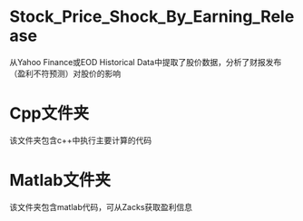 # Stock_Price_Shock_By_Earning_Release
从Yahoo Finance或EOD Historical Data中提取了股价数据，分析了财报发布（盈利不符预测）对股价的影响

# Cpp文件夹
该文件夹包含c++中执行主要计算的代码

# Matlab文件夹
该文件夹包含matlab代码，可从Zacks获取盈利信息


